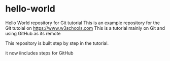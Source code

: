 # hello-world
Hello World repository for Git tutorial
This is an example repository for the Git tutoial on https://www.w3schools.com
This is a tutorial mainly on Git and using GitHub as its remote

This repository is built step by step in the tutorial.

it now iincludes steps for GitHub
